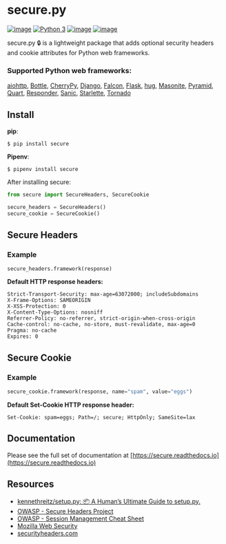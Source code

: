 # secure.py

[![image](https://img.shields.io/pypi/v/secure.svg)](https://pypi.org/project/secure/)
[![Python 3](https://img.shields.io/badge/python-3-blue.svg)](https://www.python.org/downloads/)
[![image](https://img.shields.io/pypi/l/secure.svg)](https://pypi.org/project/secure/)
[![image](https://img.shields.io/badge/code%20style-black-000000.svg)](https://github.com/ambv/black)

secure.py 🔒 is a lightweight package that adds optional security headers and cookie attributes for Python web frameworks.

### Supported Python web frameworks:
[aiohttp](https://docs.aiohttp.org), [Bottle](https://bottlepy.org), [CherryPy](https://cherrypy.org), [Django](https://www.djangoproject.com), [Falcon](https://falconframework.org), [Flask](http://flask.pocoo.org), [hug](http://www.hug.rest), [Masonite](https://docs.masoniteproject.com), [Pyramid](https://trypyramid.com), [Quart](https://pgjones.gitlab.io/quart/), [Responder](https://python-responder.org), [Sanic](https://sanicframework.org), [Starlette](https://www.starlette.io/), [Tornado](https://www.tornadoweb.org/) 


## Install
**pip**:

```console
$ pip install secure
```

**Pipenv**:

```console
$ pipenv install secure
```

After installing secure:

```Python
from secure import SecureHeaders, SecureCookie

secure_headers = SecureHeaders()
secure_cookie = SecureCookie()
```

## Secure Headers
 
 ### Example
`secure_headers.framework(response)`

 **Default HTTP response headers:** 
 
```HTTP
Strict-Transport-Security: max-age=63072000; includeSubdomains
X-Frame-Options: SAMEORIGIN
X-XSS-Protection: 0
X-Content-Type-Options: nosniff
Referrer-Policy: no-referrer, strict-origin-when-cross-origin
Cache-control: no-cache, no-store, must-revalidate, max-age=0
Pragma: no-cache
Expires: 0
```

## Secure Cookie

### Example

```Python
secure_cookie.framework(response, name="spam", value="eggs")
```

**Default Set-Cookie HTTP response header:**   

```HTTP
Set-Cookie: spam=eggs; Path=/; secure; HttpOnly; SameSite=lax
```

## Documentation
Please see the full set of documentation at [https://secure.readthedocs.io](https://secure.readthedocs.io)

## Resources
- [kennethreitz/setup.py: 📦 A Human’s Ultimate Guide to setup.py.](https://github.com/kennethreitz/setup.py)
- [OWASP - Secure Headers Project](https://www.owasp.org/index.php/OWASP_Secure_Headers_Project)
- [OWASP - Session Management Cheat Sheet](https://www.owasp.org/index.php/Session_Management_Cheat_Sheet#Cookies)
- [Mozilla Web Security](https://infosec.mozilla.org/guidelines/web_security)
- [securityheaders.com](https://securityheaders.com)

